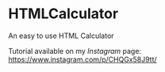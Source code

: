 # HTMLCalculator
An easy to use HTML Calculator

Tutorial available on my *Instagram* page: https://www.instagram.com/p/CHQGx58J9tt/
